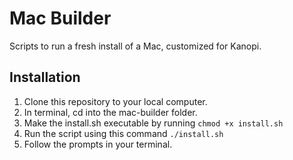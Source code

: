 # Mac Builder
Scripts to run a fresh install of a Mac, customized for Kanopi.

## Installation
1. Clone this repository to your local computer.
2. In terminal, cd into the mac-builder folder.
3. Make the install.sh executable by running `chmod +x install.sh`
4. Run the script using this command `./install.sh`
5. Follow the prompts in your terminal.
